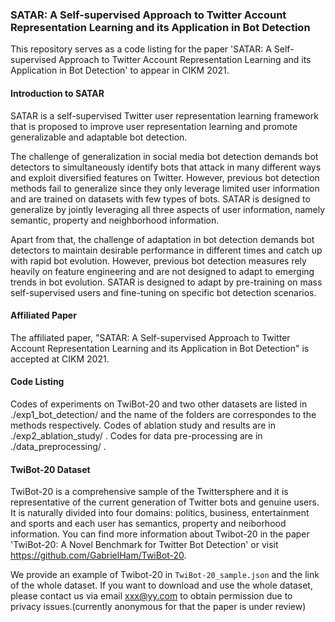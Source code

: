 ### SATAR: A Self-supervised Approach to Twitter Account Representation Learning and its Application in Bot Detection
This repository serves as a code listing for the paper 'SATAR: A Self-supervised Approach to Twitter Account Representation Learning and its Application in Bot Detection' to appear in CIKM 2021.

#### Introduction to SATAR
SATAR is a self-supervised Twitter user representation learning framework that is proposed to improve user representation learning and promote generalizable and adaptable bot detection.

The challenge of generalization in social media bot detection demands bot detectors to simultaneously identify bots that attack in many different ways and exploit diversified features on Twitter. However, previous bot detection methods fail to generalize since they only leverage limited user information and are trained on datasets with few types of bots. SATAR is designed to generalize by jointly leveraging all three aspects of user information, namely semantic, property and neighborhood information.

Apart from that, the challenge of adaptation in bot detection demands bot detectors to maintain desirable performance in different times and catch up with rapid bot evolution. However, previous bot detection measures rely heavily on feature engineering and are not designed to adapt to emerging trends in bot evolution. SATAR is designed to adapt by pre-training on mass self-supervised users and fine-tuning on specific bot detection scenarios.

#### Affiliated Paper
The affiliated paper, "SATAR: A Self-supervised Approach to Twitter Account Representation Learning and its Application in Bot Detection" is accepted at CIKM 2021.

#### Code Listing
Codes of experiments on TwiBot-20 and two other datasets are listed in ./exp1_bot_detection/ and the name of the folders are correspondes to the methods respectively. Codes of ablation study and results are in ./exp2_ablation_study/ . Codes for data pre-processing are in ./data_preprocessing/ .

#### TwiBot-20 Dataset
TwiBot-20 is a comprehensive sample of the Twittersphere and it is representative of the current generation of Twitter bots and genuine users. It is naturally divided into four domains: politics, business, entertainment and sports and each user has semantics, property and neiborhood information. You can find more information about Twibot-20 in the paper 'TwiBot-20: A Novel Benchmark for Twitter Bot Detection' or visit https://github.com/GabrielHam/TwiBot-20.

We provide an example of Twibot-20 in `TwiBot-20_sample.json` and the link of the whole dataset. If you want to download and use the whole dataset, please contact us via email xxx@yy.com to obtain permission due to privacy issues.(currently anonymous for that the paper is under review)



